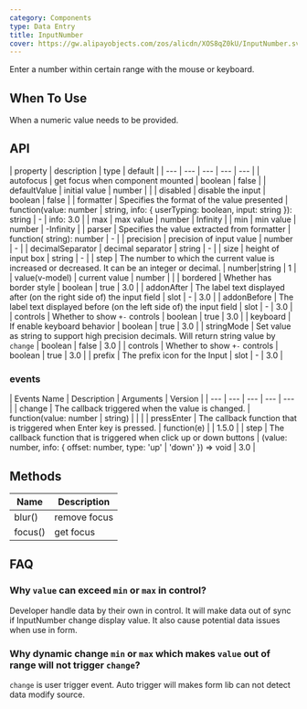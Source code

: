 ```yaml
---
category: Components
type: Data Entry
title: InputNumber
cover: https://gw.alipayobjects.com/zos/alicdn/XOS8qZ0kU/InputNumber.svg
---
```


Enter a number within certain range with the mouse or keyboard.

## When To Use

When a numeric value needs to be provided.

## API

| property | description | type | default |
| --- | --- | --- | --- | --- |
| autofocus | get focus when component mounted | boolean | false |
| defaultValue | initial value | number |  |
| disabled | disable the input | boolean | false |
| formatter | Specifies the format of the value presented | function(value: number \| string, info: { userTyping: boolean, input: string }): string | - | info: 3.0 |
| max | max value | number | Infinity |
| min | min value | number | -Infinity |
| parser | Specifies the value extracted from formatter | function( string): number | - |
| precision | precision of input value | number | - |
| decimalSeparator | decimal separator | string | - |
| size | height of input box | string | - |
| step | The number to which the current value is increased or decreased. It can be an integer or decimal. | number\|string | 1 |
| value(v-model) | current value | number |  |
| bordered | Whether has border style | boolean | true | 3.0 |
| addonAfter | The label text displayed after (on the right side of) the input field | slot | - | 3.0 |
| addonBefore | The label text displayed before (on the left side of) the input field | slot | - | 3.0 |
| controls | Whether to show `+-` controls | boolean | true | 3.0 |
| keyboard | If enable keyboard behavior | boolean | true | 3.0 |
| stringMode | Set value as string to support high precision decimals. Will return string value by `change` | boolean | false | 3.0 |
| controls | Whether to show `+-` controls | boolean | true | 3.0 |
| prefix | The prefix icon for the Input | slot | - | 3.0 |

### events

| Events Name | Description | Arguments | Version |
| --- | --- | --- | --- | --- |
| change | The callback triggered when the value is changed. | function(value: number \| string) |  |  |
| pressEnter | The callback function that is triggered when Enter key is pressed. | function(e) |  | 1.5.0 |
| step | The callback function that is triggered when click up or down buttons | (value: number, info: { offset: number, type: 'up' \| 'down' }) => void | 3.0 |

## Methods

| Name    | Description  |
| ------- | ------------ |
| blur()  | remove focus |
| focus() | get focus    |

## FAQ

### Why `value` can exceed `min` or `max` in control?

Developer handle data by their own in control. It will make data out of sync if InputNumber change display value. It also cause potential data issues when use in form.

### Why dynamic change `min` or `max` which makes `value` out of range will not trigger `change`?

`change` is user trigger event. Auto trigger will makes form lib can not detect data modify source.
